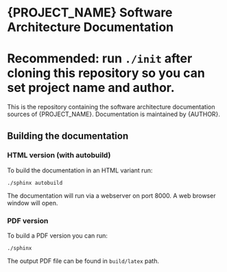 # {PROJECT_NAME} Software Architecture Documentation

# Recommended: run `./init` after cloning this repository so you can set project name and author.

This is the repository containing the software architecture documentation sources of {PROJECT_NAME}.
Documentation is maintained by {AUTHOR}.

## Building the documentation

### HTML version (with autobuild)
To build the documentation in an HTML variant run:

```shell
./sphinx autobuild
```

The documentation will run via a webserver on port 8000. A web browser window will open.

### PDF version
To build a PDF version you can run:

```shell
./sphinx
```

The output PDF file can be found in `build/latex` path.

